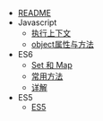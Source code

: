 * [README](README.md)
* Javascript
    * [执行上下文](/javascript/执行上下文)
    * [object属性与方法](/javascript/object属性与方法)
* ES6
    * [Set 和 Map](/es6/Set_Map)
    * [常用方法](/es6/ES6常用方法)
    * [详解](/es6/详解)
* ES5
    * [ES5](/es5/ES5)